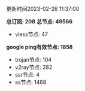 更新时间2023-02-26 11:37:00

**总订阅: 208**
**总节点: 49566**
- vless节点: 47

**google ping有效节点: 1858**
- trojan节点: 104
- v2ray节点: 282
- ssr节点: 4
- ss节点: 1468
